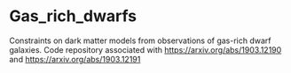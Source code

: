 # Gas_rich_dwarfs
Constraints on dark matter models from observations of gas-rich dwarf galaxies. Code repository associated with https://arxiv.org/abs/1903.12190 and https://arxiv.org/abs/1903.12191
